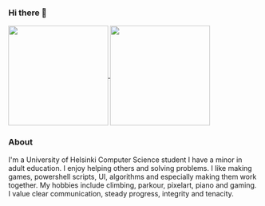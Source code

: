### Hi there 👋
<a href="https://github.com/anuraghazra/github-readme-stats">
  <img height=200 align="center" src="https://github-readme-stats.vercel.app/api?username=VehvilainenPooki&hide=prs,stars&show_icons=true&theme=tokyonight&hide_rank=true&include_all_commits=true" />
</a>
<a href="https://github.com/anuraghazra/convoychat">
  <img height=200 align="center" src="https://github-readme-stats.vercel.app/api/top-langs/?username=VehvilainenPooki&theme=tokyonight&card_width=320" />
</a>

### About
I'm a University of Helsinki Computer Science student I have a minor in adult education. I enjoy helping others and solving problems.
I like making games, powershell scripts, UI, algorithms and especially making them work together. My hobbies include climbing, parkour, pixelart, piano and gaming.
I value clear communication, steady progress, integrity and  tenacity.
